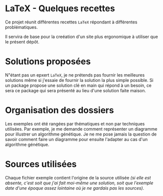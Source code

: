 LaTeX - Quelques recettes
=========================

Ce projet réunit différentes recettes `LaTeX` répondant à différentes problématiques.

Il servira de base pour la creéation d'un site plus ergonomique à utiliser que le présent dépôt.


Solutions proposées
===================

N"étant pas un epxert `LaTeX`, je ne prétends pas fournir les meilleures solutions même si j'essaie de fournir la solution la plus simple possible. Si un package propose une solution clé en main qui répond à un besoin, ce sera ce package qui sera présenté au lieu d'une solution faite maison.


Organisation des dossiers
=========================

Les exemples ont été rangées par thématiques et non par techniques utilisées. Par exemple, je me demande comment représenter un diagramme pour illustrer un algorithme génétique. Je ne me pose jamais la question de savoir comment faire un diagramme pour ensuite l'adapter au cas d'un algorithme génétique.

Sources utilisées
=================

Chaque fichier exemple contient l'origine de la source utilisée *(si elle est absente, c'est soit que j'ai fait moi-même une solution, soit que l'exemple date d'une époque assez lointaine où je ne gardais pas les sources)*.


